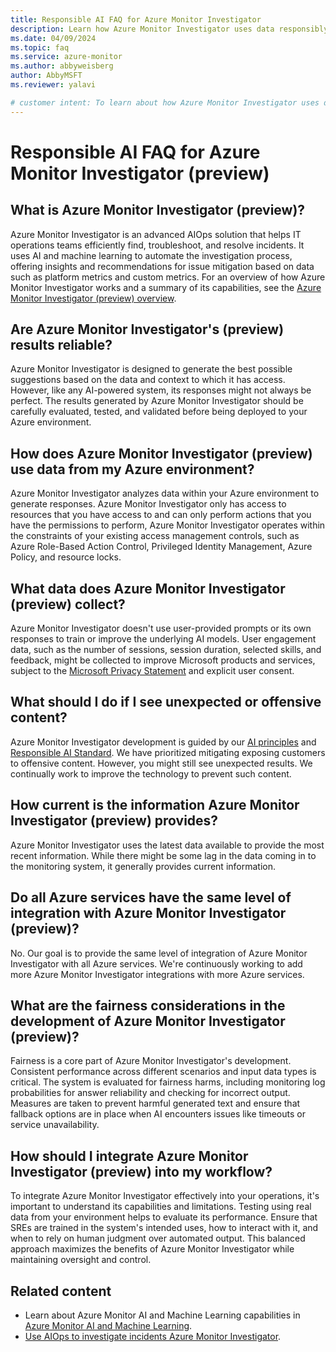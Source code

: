```yaml
---
title: Responsible AI FAQ for Azure Monitor Investigator
description: Learn how Azure Monitor Investigator uses data responsibly, what data is collected, and how to work with it.
ms.date: 04/09/2024
ms.topic: faq
ms.service: azure-monitor
ms.author: abbyweisberg
author: AbbyMSFT
ms.reviewer: yalavi

# customer intent: To learn about how Azure Monitor Investigator uses data and what to expect.
---
```


# Responsible AI FAQ for Azure Monitor Investigator (preview)

## What is Azure Monitor Investigator (preview)?

Azure Monitor Investigator is an advanced AIOps solution that helps IT operations teams efficiently find, troubleshoot, and resolve incidents. It uses AI and machine learning to automate the investigation process, offering insights and recommendations for issue mitigation based on data such as platform metrics and custom metrics. For an overview of how Azure Monitor Investigator works and a summary of its capabilities, see the [Azure Monitor Investigator (preview) overview](investigator-overview.md).

## Are Azure Monitor Investigator's (preview) results reliable?

Azure Monitor Investigator is designed to generate the best possible suggestions based on the data and context to which it has access. However, like any AI-powered system, its responses might not always be perfect. The results generated by Azure Monitor Investigator should be carefully evaluated, tested, and validated before being deployed to your Azure environment.

## How does Azure Monitor Investigator (preview) use data from my Azure environment?

Azure Monitor Investigator analyzes data within your Azure environment to generate responses. Azure Monitor Investigator only has access to resources that you have access to and can only perform actions that you have the permissions to perform, Azure Monitor Investigator operates within the constraints of your existing access management controls, such as Azure Role-Based Action Control, Privileged Identity Management, Azure Policy, and resource locks.

## What data does Azure Monitor Investigator (preview) collect?

Azure Monitor Investigator doesn't use user-provided prompts or its own responses to train or improve the underlying AI models. User engagement data, such as the number of sessions, session duration, selected skills, and feedback, might be collected to improve Microsoft products and services, subject to the [Microsoft Privacy Statement](https://privacy.microsoft.com/privacystatement) and explicit user consent.

## What should I do if I see unexpected or offensive content?

Azure Monitor Investigator development is guided by our [AI principles](https://www.microsoft.com/ai/principles-and-approach) and [Responsible AI Standard](https://aka.ms/RAIStandardPDF). We have prioritized mitigating exposing customers to offensive content. However, you might still see unexpected results. We continually work to improve the technology to prevent such content.

## How current is the information Azure Monitor Investigator (preview) provides?

Azure Monitor Investigator uses the latest data available to provide the most recent information. While there might be some lag in the data coming in to the monitoring system, it generally provides current information.

## Do all Azure services have the same level of integration with Azure Monitor Investigator (preview)?

No. Our goal is to provide the same level of integration of Azure Monitor Investigator with all Azure services. We're continuously working to add more Azure Monitor Investigator integrations with more Azure services.

## What are the fairness considerations in the development of Azure Monitor Investigator (preview)?

Fairness is a core part of Azure Monitor Investigator's development. Consistent performance across different scenarios and input data types is critical. The system is evaluated for fairness harms, including monitoring log probabilities for answer reliability and checking for incorrect output. Measures are taken to prevent harmful generated text and ensure that fallback options are in place when AI encounters issues like timeouts or service unavailability.

## How should I integrate Azure Monitor Investigator (preview) into my workflow?

To integrate Azure Monitor Investigator effectively into your operations, it's important to understand its capabilities and limitations. Testing using real data from your environment helps to evaluate its performance. Ensure that SREs are trained in the system's intended uses, how to interact with it, and when to rely on human judgment over automated output. This balanced approach maximizes the benefits of Azure Monitor Investigator while maintaining oversight and control.

## Related content

- Learn about Azure Monitor AI and Machine Learning capabilities in [Azure Monitor AI and Machine Learning](../logs/aiops-machine-learning.md).
- [Use AIOps to investigate incidents Azure Monitor Investigator](investigate-alert-instance.md).

